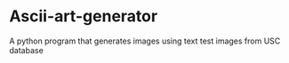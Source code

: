 # Ascii-art-generator
A python program that generates images using text
test images from USC database
